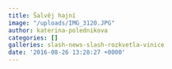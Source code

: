 ```yaml
---
title: Šalvěj hajní
image: "/uploads/IMG_3120.JPG"
author: katerina-polednikova
categories: []
galleries: slash-news-slash-rozkvetla-vinice
date: '2016-08-26 13:28:27 +0000'
---
```

